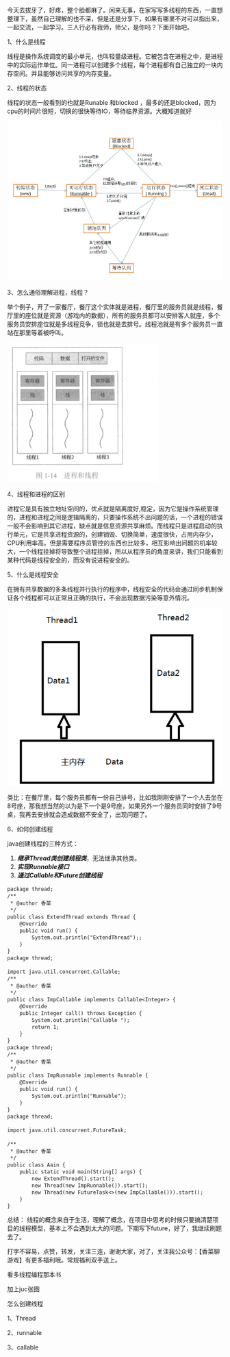 今天去拔牙了，好疼，整个脸都麻了。闲来无事，在家写写多线程的东西，一直想整理下，虽然自己理解的也不深，但是还是分享下，如果有哪里不对可以指出来，一起交流，一起学习。三人行必有我师，师父，是你吗？下面开始吧。

1、什么是线程

 线程是操作系统调度的最小单元，也叫轻量级进程。它被包含在进程之中，是进程中的实际运作单位。同一进程可以创建多个线程，每个进程都有自己独立的一块内存空间。并且能够访问共享的内存变量。

2、线程的状态

线程的状态一般看到的也就是Runable 和blocked ，最多的还是blocked，因为cpu的时间片很短，切换的很快等待IO，等待临界资源。大概知道就好

![线程状态转换](../../\img\20210308\5.jpg)

3、怎么通俗理解进程，线程？

举个例子，开了一家餐厅，餐厅这个实体就是进程，餐厅里的服务员就是线程，餐厅里的座位就是资源（游戏内的数据），所有的服务员都可以安排客人就座，多个服务员安排座位就是多线程竞争，锁也就是去排号。线程池就是有多个服务员一直站在那里等着被呼叫。

![image-20210309122223229](../../\img\20210308\7.png)

4、线程和进程的区别

进程它是具有独立地址空间的，优点就是隔离度好,稳定，因为它是操作系统管理的，进程和进程之间是逻辑隔离的，只要操作系统不出问题的话，一个进程的错误一般不会影响到其它进程，缺点就是信息资源共享麻烦。而线程只是进程启动的执行单元，它是共享进程资源的，创建销毁、切换简单，速度很快，占用内存少，CPU利用率高。但是需要程序员管控的东西也比较多，相互影响出问题的机率较大，一个线程挂掉将导致整个进程挂掉，所以从程序员的角度来讲，我们只能看到某种代码是线程安全的，而没有说进程安全的。

5、什么是线程安全

在拥有共享数据的多条线程并行执行的程序中，线程安全的代码会通过同步机制保证各个线程都可以正常且正确的执行，不会出现数据污染等意外情况。



![image-20210309001340420](../../\img\20210308\6.png)

类比：在餐厅里，每个服务员都有一份自己排号，比如我刚刚安排了一个人去坐在8号座，那我想当然的以为是下一个是9号座，如果另外一个服务员同时安排了9号桌，我再去安排就会造成数据不安全了，出现问题了。

6、如何创建线程

java创建线程的三种方式：

1.   ***继承Thread类创建线程类***，无法继承其他类。
2.   ***实现Runnable接口***
3.   ***通过Callable和Future创建线程***



```
package thread;
/**
 * @author 香菜
 */
public class ExtendThread extends Thread {
    @Override
    public void run() {
        System.out.println("ExtendThread");;
    }
}
package thread;

import java.util.concurrent.Callable;
/**
 * @author 香菜
 */
public class ImpCallable implements Callable<Integer> {
    @Override
    public Integer call() throws Exception {
        System.out.println("Callable ");
        return 1;
    }
}
package thread;
/**
 * @author 香菜
 */
public class ImpRunnable implements Runnable {
    @Override
    public void run() {
        System.out.println("Runnable");
    }
}
package thread;

import java.util.concurrent.FutureTask;

/**
 * @author 香菜
 */
public class Aain {
    public static void main(String[] args) {
        new ExtendThread().start();
        new Thread(new ImpRunnable()).start();
        new Thread(new FutureTask<>(new ImpCallable())).start();
    }
}

```



总结： 线程的概念来自于生活，理解了概念，在项目中思考的时候只要搞清楚项目的线程模型，基本上不会遇到太大的问题。下期写下future，好了，我继续刷题去了。

打字不容易，点赞，转发，关注三连，谢谢大家，对了，关注我公众号：【香菜聊游戏】有更多福利哦。常规福利双手送上。





看多线程编程那本书

加上juc张图

怎么创建线程

1、Thread

2、runnable

3、callable